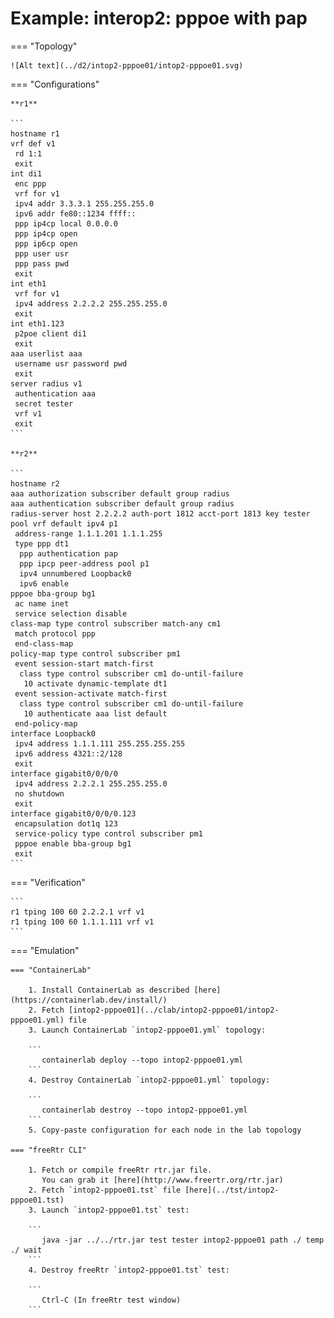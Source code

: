 # Example: interop2: pppoe with pap

=== "Topology"

    ![Alt text](../d2/intop2-pppoe01/intop2-pppoe01.svg)

=== "Configurations"

    **r1**

    ```
    hostname r1
    vrf def v1
     rd 1:1
     exit
    int di1
     enc ppp
     vrf for v1
     ipv4 addr 3.3.3.1 255.255.255.0
     ipv6 addr fe80::1234 ffff::
     ppp ip4cp local 0.0.0.0
     ppp ip4cp open
     ppp ip6cp open
     ppp user usr
     ppp pass pwd
     exit
    int eth1
     vrf for v1
     ipv4 address 2.2.2.2 255.255.255.0
     exit
    int eth1.123
     p2poe client di1
     exit
    aaa userlist aaa
     username usr password pwd
     exit
    server radius v1
     authentication aaa
     secret tester
     vrf v1
     exit
    ```

    **r2**

    ```
    hostname r2
    aaa authorization subscriber default group radius
    aaa authentication subscriber default group radius
    radius-server host 2.2.2.2 auth-port 1812 acct-port 1813 key tester
    pool vrf default ipv4 p1
     address-range 1.1.1.201 1.1.1.255
     type ppp dt1
      ppp authentication pap
      ppp ipcp peer-address pool p1
      ipv4 unnumbered Loopback0
      ipv6 enable
    pppoe bba-group bg1
     ac name inet
     service selection disable
    class-map type control subscriber match-any cm1
     match protocol ppp
     end-class-map
    policy-map type control subscriber pm1
     event session-start match-first
      class type control subscriber cm1 do-until-failure
       10 activate dynamic-template dt1
     event session-activate match-first
      class type control subscriber cm1 do-until-failure
       10 authenticate aaa list default
     end-policy-map
    interface Loopback0
     ipv4 address 1.1.1.111 255.255.255.255
     ipv6 address 4321::2/128
     exit
    interface gigabit0/0/0/0
     ipv4 address 2.2.2.1 255.255.255.0
     no shutdown
     exit
    interface gigabit0/0/0/0.123
     encapsulation dot1q 123
     service-policy type control subscriber pm1
     pppoe enable bba-group bg1
     exit
    ```

=== "Verification"

    ```
    r1 tping 100 60 2.2.2.1 vrf v1
    r1 tping 100 60 1.1.1.111 vrf v1
    ```

=== "Emulation"

    === "ContainerLab"

        1. Install ContainerLab as described [here](https://containerlab.dev/install/)  
        2. Fetch [intop2-pppoe01](../clab/intop2-pppoe01/intop2-pppoe01.yml) file  
        3. Launch ContainerLab `intop2-pppoe01.yml` topology:  

        ```
           containerlab deploy --topo intop2-pppoe01.yml  
        ```
        4. Destroy ContainerLab `intop2-pppoe01.yml` topology:  

        ```
           containerlab destroy --topo intop2-pppoe01.yml  
        ```
        5. Copy-paste configuration for each node in the lab topology

    === "freeRtr CLI"

        1. Fetch or compile freeRtr rtr.jar file.  
           You can grab it [here](http://www.freertr.org/rtr.jar)  
        2. Fetch `intop2-pppoe01.tst` file [here](../tst/intop2-pppoe01.tst)  
        3. Launch `intop2-pppoe01.tst` test:  

        ```
           java -jar ../../rtr.jar test tester intop2-pppoe01 path ./ temp ./ wait
        ```
        4. Destroy freeRtr `intop2-pppoe01.tst` test:  

        ```
           Ctrl-C (In freeRtr test window)
        ```


